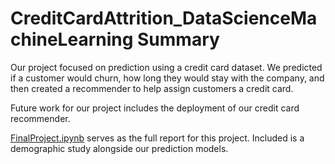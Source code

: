 # CreditCardAttrition_DataScienceMachineLearning Summary
Our project focused on prediction using a credit card dataset. We predicted if a customer would churn, how long they would stay with the company, and then created a recommender to help assign customers a credit card.

Future work for our project includes the deployment of our credit card recommender.

[FinalProject.ipynb](./FinalProject.ipynb) serves as the full report for this project. Included is a demographic study alongside our prediction models.
